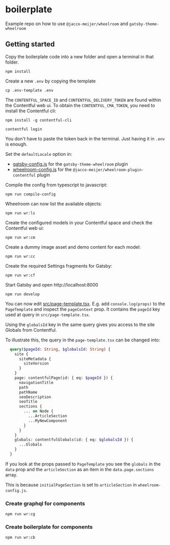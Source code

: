 # boilerplate

Example repo on how to use `@jacco-meijer/wheelroom` and `gatsby-theme-wheelroom`

## Getting started

Copy the boilerplate code into a new folder and open a terminal in that folder.

```
npm install
```

Create a new `.env` by copying the template

```
cp .env-template .env
```

The `CONTENTFUL_SPACE_ID` and `CONTENTFUL_DELIVERY_TOKEN` are found within the
Contentful web ui. To obtain the `CONTENTFUL_CMA_TOKEN`, you need to install the Contentful cli:

```
npm install -g contentful-cli
```

```
contentful login
```

You don't have to paste the token back in the terminal. Just having it in `.env` is enough.

Set the `defaultLocale` option in:

- [gatsby-config.js](gatsby-config.js) for the `gatsby-theme-wheelroom` plugin
- [wheelroom-config.js](wheelroom-config.js) for the
  `@jacco-meijer/wheelroom-plugin-contentful` plugin

Compile the config from typescript to javascript:

```
npm run compile-config
```

Wheelroom can now list the available objects:

```
npm run wr:ls
```

Create the configured models in your Contentful space and check the Contentful web ui:

```
npm run wr:cm
```

Create a dummy image asset and demo content for each model:

```
npm run wr:cc
```

Create the required Settings fragments for Gatsby:

```
npm run wr:cf
```

Start Gatsby and open http://localhost:8000

```
npm run develop
```

You can now edit [src/page-template.tsx](src/page-template.tsx). E.g. add
`console.log(props)` to the `PageTemplate` and inspect the `pageContext` prop.
It contains the `pageId` key used at query in `src/page-template.tsx`.

Using the `globalsId` key in the same query gives you access to the site Globals from Contentful.

To illustrate this, the query in the `page-template.tsx` can be changed into:

```graphql
  query($pageId: String, $globalsId: String) {
    site {
      siteMetadata {
        siteVersion
      }
    }
    page: contentfulPage(id: { eq: $pageId }) {
      navigationTitle
      path
      pathName
      seoDescription
      seoTitle
      sections {
        ... on Node {
          ...ArticleSection
          ...MyNewComponent
        }
      }
    }
    globals: contentfulGlobals(id: { eq: $globalsId }) {
      ...Globals
    }
  }
```

If you look at the props passed to `PageTemplate` you see the `globals` in the
`data` prop and the `articleSection` as an item in the `data.page.sections`
array.

This is because `initialPageSection` is set to `articleSection` in
`wheelroom-config.js`.


### Create graphql for components
```
npm run wr:cg
```

### Create boilerplate for components
```
npm run wr:cb
```

